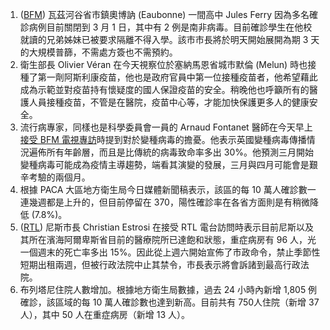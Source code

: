 1. ([BFM](http://bit.ly/3a0MtDB)) 瓦茲河谷省市鎮奧博訥 (Eaubonne) 一間高中 Jules Ferry 因為多名確診病例目前關閉到 3 月 1 日，其中有 2 例是南非病毒。目前確診學生在他校就讀的兄弟姊妹已被要求隔離不得入學。該市市長將於明天開始展開為期 3 天的大規模普篩，不需處方簽也不需預約。
1. 衛生部長 Olivier Véran 在今天視察位於塞納馬恩省城市默倫 (Melun) 時也接種了第一劑阿斯利康疫苗，他也是政府官員中第一位接種疫苗者，他希望藉此成為示範並對疫苗持有懷疑度的國人保證疫苗的安全。稍晚他也呼籲所有的醫護人員接種疫苗，不管是在醫院，疫苗中心等，才能加快保護更多人的健康安全。
1. 流行病專家，同樣也是科學委員會一員的 Arnaud Fontanet 醫師在今天早上[接受 BFM 電視專訪](https://twitter.com/BFMTV/status/1358686844251160578)時提到對於變種病毒的擔憂。他表示英國變種病毒傳播情況遍佈所有年齡層，而且是比傳統的病毒致命率多出 30%。他預測三月開始變種病毒可能成為疫情主導趨勢，端看其演變的發展，三月與四月可能會是艱辛考驗的兩個月。
1. 根據 PACA 大區地方衛生局今日媒體新聞稿表示，該區的每 10 萬人確診數一連幾週都是上升的，但目前停留在 370，陽性確診率在各省方面則是有稍微降低 (7.8%)。
1. ([RTL](http://bit.ly/2LuMMwW)) 尼斯市長 Christian Estrosi 在接受 RTL 電台訪問時表示目前尼斯以及其所在濱海阿爾卑斯省目前的醫療院所已達飽和狀態，重症病房有 96 人，光一個週末的死亡率多出 15%。因此從上週六開始宣佈了市政命令，禁止季節性短期出租兩週，但被行政法院中止其禁令，市長表示將會訴諸到最高行政法院。
1. 布列塔尼住院人數增加。根據地方衛生局數據，過去 24 小時內新增 1,805 例確診，該區域的每 10 萬人確診數也達到新高。目前共有 750人住院（新增 37 人），其中 50 人在重症病房（新增 13 人）。